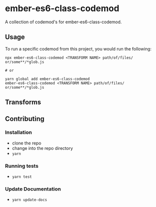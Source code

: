 # ember-es6-class-codemod


A collection of codemod's for ember-es6-class-codemod.

## Usage

To run a specific codemod from this project, you would run the following:

```
npx ember-es6-class-codemod <TRANSFORM NAME> path/of/files/ or/some**/*glob.js

# or

yarn global add ember-es6-class-codemod
ember-es6-class-codemod <TRANSFORM NAME> path/of/files/ or/some**/*glob.js
```

## Transforms

<!--TRANSFORMS_START-->
<!--TRANSFORMS_END-->

## Contributing

### Installation

* clone the repo
* change into the repo directory
* `yarn`

### Running tests

* `yarn test`

### Update Documentation

* `yarn update-docs`